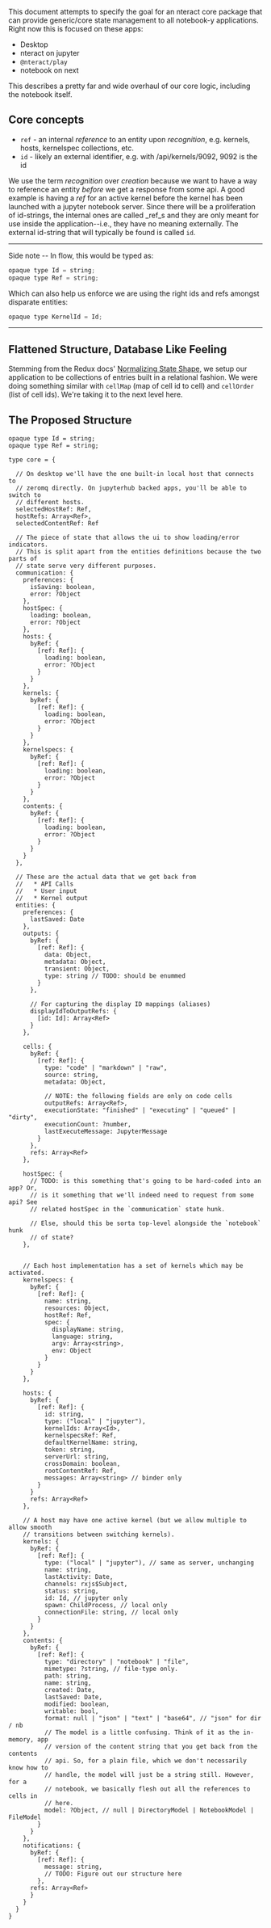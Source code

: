 This document attempts to specify the goal for an nteract core package that can
provide generic/core state management to all notebook-y applications. Right now
this is focused on these apps:

* Desktop
* nteract on jupyter
* `@nteract/play`
* notebook on next

This describes a pretty far and wide overhaul of our core logic, including the
notebook itself.

## Core concepts

* `ref` - an internal _reference_ to an entity upon _recognition_, e.g. kernels, hosts, kernelspec collections, etc.
* `id` - likely an external identifier, e.g. with /api/kernels/9092, 9092 is the id

We use the term _recognition_ over _creation_ because we want to have a way to
reference an entity _before_ we get a response from some api. A good example is
having a _ref_ for an active kernel before the kernel has been launched with a
jupyter notebook server. Since there will be a proliferation of id-strings, the
internal ones are called _ref_s and they are only meant for use inside the
application--i.e., they have no meaning externally. The external id-string that
will typically be found is called `id`.

---

Side note -- In flow, this would be typed as:

```js
opaque type Id = string;
opaque type Ref = string;
```

Which can also help us enforce we are using the right ids and refs amongst disparate entities:

```js
opaque type KernelId = Id;
```

---

## Flattened Structure, Database Like Feeling

Stemming from the Redux docs'
[Normalizing State Shape](https://redux.js.org/docs/recipes/reducers/NormalizingStateShape.html),
we setup our application to be collections of entries built in a relational
fashion. We were doing something similar with `cellMap` (map of cell id to cell)
and `cellOrder` (list of cell ids). We're taking it to the next level here.

## The Proposed Structure

```flow js
opaque type Id = string;
opaque type Ref = string;

type core = {

  // On desktop we'll have the one built-in local host that connects to
  // zeromq directly. On jupyterhub backed apps, you'll be able to switch to
  // different hosts.
  selectedHostRef: Ref,
  hostRefs: Array<Ref>,
  selectedContentRef: Ref

  // The piece of state that allows the ui to show loading/error indicators.
  // This is split apart from the entities definitions because the two parts of
  // state serve very different purposes.
  communication: {
    preferences: {
      isSaving: boolean,
      error: ?Object
    },
    hostSpec: {
      loading: boolean,
      error: ?Object
    },
    hosts: {
      byRef: {
        [ref: Ref]: {
          loading: boolean,
          error: ?Object
        }
      }
    },
    kernels: {
      byRef: {
        [ref: Ref]: {
          loading: boolean,
          error: ?Object
        }
      }
    },
    kernelspecs: {
      byRef: {
        [ref: Ref]: {
          loading: boolean,
          error: ?Object
        }
      }
    },
    contents: {
      byRef: {
        [ref: Ref]: {
          loading: boolean,
          error: ?Object
        }
      }
    }
  },

  // These are the actual data that we get back from
  //   * API Calls
  //   * User input
  //   * Kernel output
  entities: {    
    preferences: {
      lastSaved: Date
    },
    outputs: {
      byRef: {
        [ref: Ref]: {
          data: Object,
          metadata: Object,
          transient: Object,
          type: string // TODO: should be enummed
        }
      },

      // For capturing the display ID mappings (aliases)
      displayIdToOutputRefs: {
        [id: Id]: Array<Ref>
      }
    },

    cells: {
      byRef: {
        [ref: Ref]: {
          type: "code" | "markdown" | "raw",
          source: string,
          metadata: Object,

          // NOTE: the following fields are only on code cells
          outputRefs: Array<Ref>,
          executionState: "finished" | "executing" | "queued" | "dirty",
          executionCount: ?number,
          lastExecuteMessage: JupyterMessage
        }
      },
      refs: Array<Ref>
    },
    
    hostSpec: {
      // TODO: is this something that's going to be hard-coded into an app? Or,
      // is it something that we'll indeed need to request from some api? See
      // related hostSpec in the `communication` state hunk.
      
      // Else, should this be sorta top-level alongside the `notebook` hunk
      // of state?
    },


    // Each host implementation has a set of kernels which may be activated.
    kernelspecs: {
      byRef: {
        [ref: Ref]: {
          name: string,
          resources: Object,
          hostRef: Ref,
          spec: {
            displayName: string,
            language: string,
            argv: Array<string>,
            env: Object
          }
        }
      }
    },

    hosts: {
      byRef: {
        [ref: Ref]: {
          id: string,
          type: ("local" | "jupyter"),
          kernelIds: Array<Id>,
          kernelspecsRef: Ref,
          defaultKernelName: string,
          token: string,
          serverUrl: string,
          crossDomain: boolean,
          rootContentRef: Ref,
          messages: Array<string> // binder only
        }
      }
      refs: Array<Ref>
    },

    // A host may have one active kernel (but we allow multiple to allow smooth
    // transitions between switching kernels).
    kernels: {
      byRef: {
        [ref: Ref]: {
          type: ("local" | "jupyter"), // same as server, unchanging
          name: string,
          lastActivity: Date,
          channels: rxjs$Subject,
          status: string,
          id: Id, // jupyter only
          spawn: ChildProcess, // local only
          connectionFile: string, // local only
        }
      }
    },
    contents: {
      byRef: {
        [ref: Ref]: {
          type: "directory" | "notebook" | "file",
          mimetype: ?string, // file-type only.
          path: string,
          name: string,
          created: Date,
          lastSaved: Date,
          modified: boolean,
          writable: bool,
          format: null | "json" | "text" | "base64", // "json" for dir / nb
          // The model is a little confusing. Think of it as the in-memory, app
          // version of the content string that you get back from the contents
          // api. So, for a plain file, which we don't necessarily know how to
          // handle, the model will just be a string still. However, for a
          // notebook, we basically flesh out all the references to cells in
          // here.
          model: ?Object, // null | DirectoryModel | NotebookModel | FileModel
        }
      }
    },
    notifications: {
      byRef: {
        [ref: Ref]: {
          message: string,
          // TODO: Figure out our structure here
        },
      refs: Array<Ref>
      }
    }
  }
}
```
